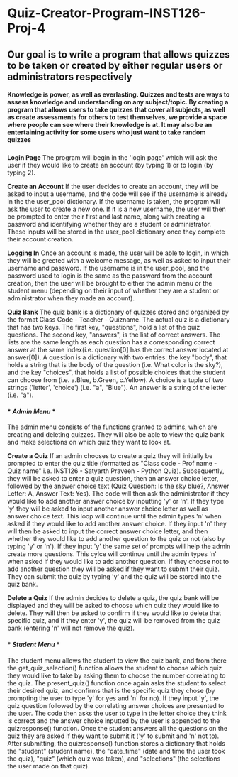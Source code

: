 # Quiz-Creator-Program-INST126-Proj-4
## Our goal is to write a program that allows quizzes to be taken or created by either regular users or administrators respectively

#### Knowledge is power, as well as everlasting. Quizzes and tests are ways to assess knowledge and understanding on any subject/topic. By creating a program that allows users to take quizzes that cover all subjects, as well as create assessments for others to test themselves, we provide a space where people can see where their knowledge is at. It may also be an entertaining activity for some users who just want to take random quizzes

### 
**Login Page**
The program will begin in the 'login page' which will ask the user if they would like to create an account (by typing 1) or to login (by typing 2).

**Create an Account**
If the user decides to create an account, they will be asked to input a username, and the code will see if the username is already in the the user_pool dictionary. If the username is taken, the program will ask the user to create a new one. If it is a new username, the user will then be prompted to enter their first and last name, along with creating a password and identifying whether they are a student or administrator. These inputs will be stored in the user_pool dictionary once they complete their account creation. 

**Logging In**
Once an account is made, the user will be able to login, in which they will be greeted with a welcome message, as well as asked to input their username and password. If the username is in the user_pool, and the password used to login is the same as the password from the account creation, then the user will be brought to either the admin menu or the student menu (depending on their input of whether they are a student or administrator when they made an account). 

**Quiz Bank**
The quiz bank is a dictionary of quizzes stored and organized by the format Class Code - Teacher - Quizname. The actual quiz is a dictionary that has two keys. The first key, "questions", hold a list of the quiz questions. The second key, "answers", is the list of correct answers. The lists are the same length as each question has a corresponding correct answer at the same index(i.e. question[0] has the correct answer located at answer[0]). A question is a dictionary with two entries: the key "body", that holds a string that is the body of the question (i.e. What color is the sky?), and the key "choices", that holds a list of possible choices that the student can choose from (i.e. a.Blue, b.Green, c.Yellow). A choice is a tuple of two strings ('letter', 'choice') (i.e. "a", "Blue"). An answer is a string of the letter (i.e. "a").

#### * ***Admin Menu*** *
The admin menu consists of the functions granted to admins, which are creating and deleting quizzes. They will also be able to view the quiz bank and make selections on which quiz they want to look at. 

**Create a Quiz**
If an admin chooses to create a quiz they will initially be prompted to enter the quiz title (formatted as "Class code - Prof name - Quiz name" i.e. INST126 - Satyarth Praveen - Python Quiz). Subsequently, they will be asked to enter a quiz question, then an answer choice letter, followed by the answer choice text (Quiz Question: Is the sky blue?, Answer Letter: A, Answer Text: Yes). The code will then ask the administrator if they would like to add another answer choice by inputting 'y' or 'n'. If they type 'y' they will be asked to input another answer choice letter as well as answer choice text. This loop will continue until the admin types 'n' when asked if they would like to add another answer choice. If they input 'n' they will then be asked to input the correct answer choice letter, and then whether they would like to add another question to the quiz or not (also by typing 'y' or 'n'). If they input 'y' the same set of prompts will help the admin create more questions. This cylce will continue until the admin types 'n' when asked if they would like to add another question. If they choose not to add another question they will be asked if they want to submit their quiz. They can submit the quiz by typing 'y' and the quiz will be stored into the quiz bank.

**Delete a Quiz**
If the admin decides to delete a quiz, the quiz bank will be displayed and they will be asked to choose which quiz they would like to delete. They will then be asked to confirm if they would like to delete that specific quiz, and if they enter 'y', the quiz will be removed from the quiz bank (entering 'n' will not remove the quiz). 

#### * ***Student Menu*** *
The student menu allows the student to view the quiz bank, and from there the get_quiz_selection() function allows the student to choose which quiz they would like to take by asking them to choose the number correlating to the quiz. The present_quiz() function once again asks the student to select their desired quiz, and confirms that is the specific quiz they chose (by prompting the user to type 'y' for yes and 'n' for no). If they input 'y', the quiz question followed by the correlating answer choices are presented to the user. The code then asks the user to type in the letter choice they think is correct and the answer choice inputted by the user is appended to the quizresponse() function. Once the student answers all the questions on the quiz they are asked if they want to submit it ('y' to submit and 'n' not to). After submitting, the quizresponse() function stores a dictionary that holds the "student" (student name), the "date_time" (date and time the user took the quiz), "quiz" (which quiz was taken), and "selections" (the selections the user made on that quiz).
